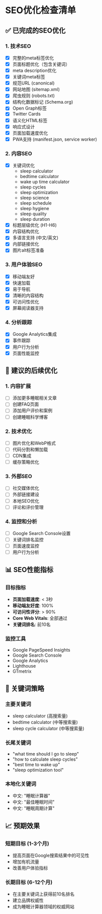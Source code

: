 # SEO优化检查清单

## ✅ 已完成的SEO优化

### 1. 技术SEO
- [x] 完整的meta标签优化
- [x] 页面标题优化（包含关键词）
- [x] meta description优化
- [x] 关键词meta标签
- [x] 规范URL (canonical)
- [x] 网站地图 (sitemap.xml)
- [x] 爬虫规则 (robots.txt)
- [x] 结构化数据标记 (Schema.org)
- [x] Open Graph标签
- [x] Twitter Cards
- [x] 语义化HTML标签
- [x] 响应式设计
- [x] 页面加载速度优化
- [x] PWA支持 (manifest.json, service worker)

### 2. 内容SEO
- [x] 关键词优化
  - sleep calculator
  - bedtime calculator
  - wake up time calculator
  - sleep cycles
  - sleep optimization
  - sleep science
  - sleep schedule
  - sleep hygiene
  - sleep quality
  - sleep duration
- [x] 标题层级优化 (H1-H6)
- [x] 内容结构优化
- [x] 多语言支持 (中文/英文)
- [x] 内部链接优化
- [x] 图片alt标签准备

### 3. 用户体验SEO
- [x] 移动端友好
- [x] 快速加载
- [x] 易于导航
- [x] 清晰的内容结构
- [x] 可访问性优化
- [x] 屏幕阅读器支持

### 4. 分析跟踪
- [x] Google Analytics集成
- [x] 事件跟踪
- [x] 用户行为分析
- [x] 页面性能监控

## 🔄 建议的后续优化

### 1. 内容扩展
- [ ] 添加更多睡眠相关文章
- [ ] 创建FAQ页面
- [ ] 添加用户评价和案例
- [ ] 创建睡眠科学博客

### 2. 技术优化
- [ ] 图片优化和WebP格式
- [ ] 代码分割和懒加载
- [ ] CDN集成
- [ ] 缓存策略优化

### 3. 外部SEO
- [ ] 社交媒体优化
- [ ] 外部链接建设
- [ ] 本地SEO优化
- [ ] 评论和评价管理

### 4. 监控和分析
- [ ] Google Search Console设置
- [ ] 关键词排名监控
- [ ] 页面速度监控
- [ ] 用户行为分析

## 📊 SEO性能指标

### 目标指标
- **页面加载速度**: < 3秒
- **移动端友好度**: 100%
- **可访问性评分**: > 90%
- **Core Web Vitals**: 全部通过
- **关键词排名**: 前10名

### 监控工具
- Google PageSpeed Insights
- Google Search Console
- Google Analytics
- Lighthouse
- GTmetrix

## 🎯 关键词策略

### 主要关键词
- sleep calculator (高搜索量)
- bedtime calculator (中等搜索量)
- sleep cycle calculator (中等搜索量)

### 长尾关键词
- "what time should I go to sleep"
- "how to calculate sleep cycles"
- "best time to wake up"
- "sleep optimization tool"

### 本地化关键词
- 中文: "睡眠计算器"
- 中文: "最佳睡眠时间"
- 中文: "睡眠周期计算"

## 📈 预期效果

### 短期目标 (1-3个月)
- 提高页面在Google搜索结果中的可见性
- 增加有机流量
- 改善用户体验指标

### 长期目标 (6-12个月)
- 在主要关键词上获得前10名排名
- 建立品牌权威性
- 成为睡眠计算器领域的权威网站 